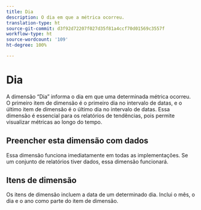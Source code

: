 ```yaml
---
title: Dia
description: O dia em que a métrica ocorreu.
translation-type: ht
source-git-commit: d3f92d72207f027d35f81a4ccf70d01569c3557f
workflow-type: ht
source-wordcount: '109'
ht-degree: 100%

---
```



# Dia

A dimensão “Dia” informa o dia em que uma determinada métrica ocorreu. O primeiro item de dimensão é o primeiro dia no intervalo de datas, e o último item de dimensão é o último dia no intervalo de datas. Essa dimensão é essencial para os relatórios de tendências, pois permite visualizar métricas ao longo do tempo.

## Preencher esta dimensão com dados

Essa dimensão funciona imediatamente em todas as implementações. Se um conjunto de relatórios tiver dados, essa dimensão funcionará.

## Itens de dimensão

Os itens de dimensão incluem a data de um determinado dia. Inclui o mês, o dia e o ano como parte do item de dimensão.
